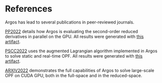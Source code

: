 # References

Argos has lead to several publications in peer-reviewed journals.

[PP2022](https://epubs.siam.org/doi/abs/10.1137/1.9781611977141.6) details how
Argos is evaluating the second-order reduced derivatives in parallel on the
GPU. All results were generated with [this artifact](https://github.com/exanauts/Argos.jl/tree/master/papers/pp2022).

[PSCC2022](https://www.sciencedirect.com/science/article/pii/S0378779622004679)
uses the augmented Lagrangian algorithm implemented in Argos to solve
static and real-time OPF. All results were generated with [this artifact](https://github.com/exanauts/Argos.jl/tree/master/papers/pscc2022).

[ARXIV2022](https://arxiv.org/abs/2203.11875) demonstrates the full
capabilities of Argos to solve large-scale OPF on CUDA GPU, both in the
full-space and in the reduced-space.
